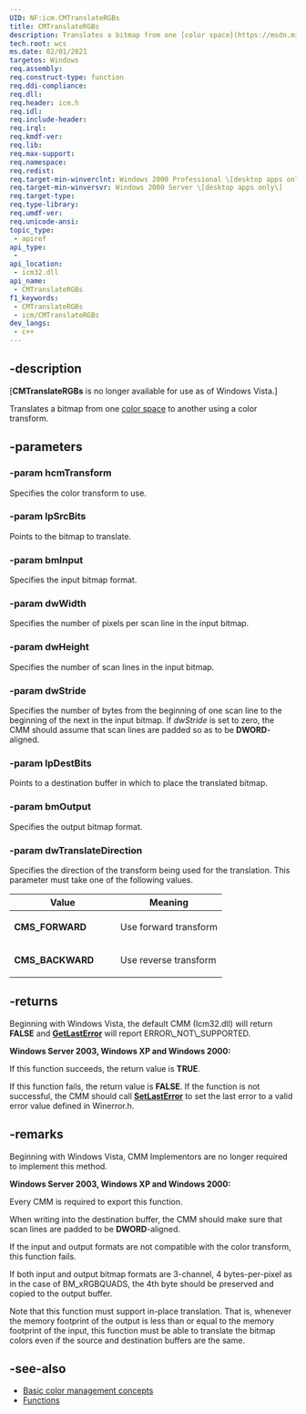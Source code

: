 ```yaml
---
UID: NF:icm.CMTranslateRGBs
title: CMTranslateRGBs
description: Translates a bitmap from one [color space](https://msdn.microsoft.com/en-us/library/dd371818\(v=vs.85\)) to another using a color transform.
tech.root: wcs
ms.date: 02/01/2021
targetos: Windows
req.assembly: 
req.construct-type: function
req.ddi-compliance: 
req.dll: 
req.header: icm.h
req.idl: 
req.include-header: 
req.irql: 
req.kmdf-ver: 
req.lib: 
req.max-support: 
req.namespace: 
req.redist: 
req.target-min-winverclnt: Windows 2000 Professional \[desktop apps only\]
req.target-min-winversvr: Windows 2000 Server \[desktop apps only\]
req.target-type: 
req.type-library: 
req.umdf-ver: 
req.unicode-ansi: 
topic_type:
 - apiref
api_type:
 - 
api_location:
 - icm32.dll
api_name:
 - CMTranslateRGBs
f1_keywords:
 - CMTranslateRGBs
 - icm/CMTranslateRGBs
dev_langs:
 - c++
---
```


## -description

\[**CMTranslateRGBs** is no longer available for use as of Windows Vista.\]

Translates a bitmap from one [color space](https://msdn.microsoft.com/en-us/library/dd371818\(v=vs.85\)) to another using a color transform.

## -parameters

### -param hcmTransform

Specifies the color transform to use.

### -param lpSrcBits

Points to the bitmap to translate.

### -param bmInput

Specifies the input bitmap format.

### -param dwWidth

Specifies the number of pixels per scan line in the input bitmap.

### -param dwHeight

Specifies the number of scan lines in the input bitmap.

### -param dwStride

Specifies the number of bytes from the beginning of one scan line to the beginning of the next in the input bitmap. If *dwStride* is set to zero, the CMM should assume that scan lines are padded so as to be **DWORD**-aligned.

### -param lpDestBits

Points to a destination buffer in which to place the translated bitmap.

### -param bmOutput

Specifies the output bitmap format.

### -param dwTranslateDirection

Specifies the direction of the transform being used for the translation. This parameter must take one of the following values.

<table>
<colgroup>
<col style="width: 50%" />
<col style="width: 50%" />
</colgroup>
<thead>
<tr class="header">
<th>Value</th>
<th>Meaning</th>
</tr>
</thead>
<tbody>
<tr class="odd">
<td><span id="CMS_FORWARD"></span><span id="cms_forward"></span>
<strong>CMS_FORWARD</strong></td>
<td><p>Use forward transform</p></td>
</tr>
<tr class="even">
<td><span id="CMS_BACKWARD"></span><span id="cms_backward"></span>
<strong>CMS_BACKWARD</strong></td>
<td><p>Use reverse transform</p></td>
</tr>
</tbody>
</table>

## -returns

Beginning with Windows Vista, the default CMM (Icm32.dll) will return **FALSE** and [**GetLastError**](https://msdn.microsoft.com/en-us/library/ms679360\(v=vs.85\)) will report ERROR\_NOT\_SUPPORTED.

**Windows Server 2003, Windows XP and Windows 2000:**

If this function succeeds, the return value is **TRUE**.

If this function fails, the return value is **FALSE**. If the function is not successful, the CMM should call [**SetLastError**](https://msdn.microsoft.com/en-us/library/ms680627\(v=vs.85\)) to set the last error to a valid error value defined in Winerror.h.

## -remarks

Beginning with Windows Vista, CMM Implementors are no longer required to implement this method.

**Windows Server 2003, Windows XP and Windows 2000:**

Every CMM is required to export this function.

When writing into the destination buffer, the CMM should make sure that scan lines are padded to be **DWORD**-aligned.

If the input and output formats are not compatible with the color transform, this function fails.

If both input and output bitmap formats are 3-channel, 4 bytes-per-pixel as in the case of BM\_xRGBQUADS, the 4th byte should be preserved and copied to the output buffer.

Note that this function must support in-place translation. That is, whenever the memory footprint of the output is less than or equal to the memory footprint of the input, this function must be able to translate the bitmap colors even if the source and destination buffers are the same.

## -see-also

* [Basic color management concepts](ms536813\(v=vs.85\).md)
* [Functions](ms536536\(v=vs.85\).md)
